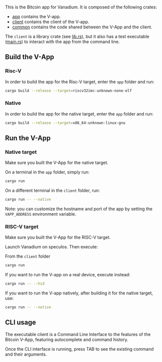 This is the Bitcoin app for Vanadium. It is composed of the following crates:

- [app](app) contains the V-app.
- [client](client) contains the client of the V-app.
- [common](common) contains the code shared between the V-App and the client.

The `client` is a library crate (see [lib.rs](client/src/lib.rs)), but it also has a test executable ([main.rs](client/src/main.rs)) to interact with the app from the command line.

## Build the V-App

### Risc-V

In order to build the app for the Risc-V target, enter the `app` folder and run:

   ```sh
   cargo build --release --target=riscv32imc-unknown-none-elf
   ```

### Native

In order to build the app for the native target, enter the `app` folder and run:

   ```sh
  cargo build --release --target=x86_64-unknown-linux-gnu
   ```

## Run the V-App

### Native target

Make sure you built the V-App for the native target.

On a terminal in the `app` folder, simply run:

   ```sh
   cargo run
   ```

On a different terminal in the `client` folder, run:

   ```sh
   cargo run -- --native
   ```

Note: you can customize the hostname and port of the app by setting the `VAPP_ADDRESS` environment variable.

### RISC-V target

Make sure you built the V-App for the RISC-V target.

Launch Vanadium on speculos. Then execute:

From the `client` folder

   ```sh
   cargo run
   ```

If you want to run the V-app on a real device, execute instead:

   ```sh
   cargo run -- --hid
   ```

If you want to run the V-app natively, after building it for the native target, use:

   ```sh
   cargo run -- --native
   ```
## CLI usage

The executable client is a Command Line Interface to the features of the Bitcoin V-App, featuring autocomplete and command history.

Once the CLI interface is running, press TAB to see the existing command and their arguments.